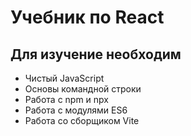 # Учебник по React

## Для изучение необходим

- Чистый JavaScript
- Основы командной строки
- Работа с npm и npx
- Работа с модулями ES6
- Работа со сборщиком Vite

